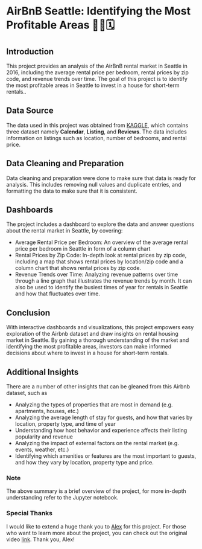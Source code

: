 # AirBnB Seattle: Identifying the Most Profitable Areas 🏡🛌🗓️

## Introduction

This project provides an analysis of the AirBnB rental market in Seattle in 2016, including the average rental price per bedroom, rental prices by zip code, and revenue trends over time. The goal of this project is to identify the most profitable areas in Seattle to invest in a house for short-term rentals..

## Data Source

The data used in this project was obtained from [KAGGLE](https://www.kaggle.com/datasets/alexanderfreberg/airbnb-listings-2016-dataset), which contains three dataset namely **Calendar**, **Listing**, and **Reviews**. The data includes information on listings such as location, number of bedrooms, and rental price.

## Data Cleaning and Preparation

Data cleaning and preparation were done to make sure that data is ready for analysis. This includes removing null values and duplicate entries, and formatting the data to make sure that it is consistent.

## Dashboards
The project includes a dashboard to explore the data and answer questions about the rental market in Seattle, by covering:

- Average Rental Price per Bedroom: An overview of the average rental price per bedroom in Seattle in form of a column chart
- Rental Prices by Zip Code: In-depth look at rental prices by zip code, including a map that shows rental prices by location/zip code and a column chart that shows rental prices by zip code.
- Revenue Trends over Time: Analyzing revenue patterns over time through a line graph that illustrates the revenue trends by month. It can also be used to identify the busiest times of year for rentals in Seattle and how that fluctuates over time.

## Conclusion

With interactive dashboards and visualizations, this project empowers easy exploration of the Airbnb dataset and draw insights on rental housing market in Seattle. By gaining a thorough understanding of the market and identifying the most profitable areas, investors can make informed decisions about where to invest in a house for short-term rentals. 

## Additional Insights

There are a number of other insights that can be gleaned from this Airbnb dataset, such as

- Analyzing the types of properties that are most in demand (e.g. apartments, houses, etc.)
- Analyzing the average length of stay for guests, and how that varies by location, property type, and time of year
- Understanding how host behavior and experience affects their listing popularity and revenue
- Analyzing the impact of external factors on the rental market (e.g. events, weather, etc.)
- Identifying which amenities or features are the most important to guests, and how they vary by location, property type and price.

### Note
The above summary is a brief overview of the project, for more in-depth understanding refer to the Jupyter notebook.

### Special Thanks

I would like to extend a huge thank you to [Alex](https://github.com/AlexTheAnalyst/PortfolioProjects) for this project. For those who want to learn more about the project, you can check out the original video [link](https://www.youtube.com/watch?v=zOR0-nygfDE&list=PLUaB-1hjhk8H48Pj32z4GZgGWyylqv85f&index=7&ab_channel=AlexTheAnalyst). Thank you, Alex!

